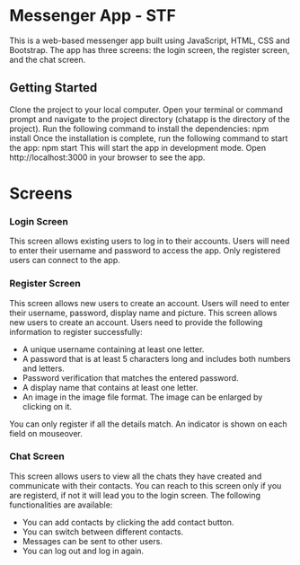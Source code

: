 # Messenger App - STF
This is a web-based messenger app built using JavaScript, HTML, CSS and Bootstrap. The app has three screens: the login screen, the register screen, and the chat screen.

## Getting Started
Clone the project to your local computer.
Open your terminal or command prompt and navigate to the project directory (chatapp is the directory of the project).
Run the following command to install the dependencies: npm install
Once the installation is complete, run the following command to start the app: npm start
This will start the app in development mode. Open http://localhost:3000 in your browser to see the app.

# Screens
### Login Screen
This screen allows existing users to log in to their accounts. Users will need to enter their username and password to access the app. Only registered users can connect to the app.

### Register Screen
This screen allows new users to create an account. Users will need to enter their username, password, display name and picture.
This screen allows new users to create an account. Users need to provide the following information to register successfully:

* A unique username containing at least one letter.
* A password that is at least 5 characters long and includes both numbers and letters.
* Password verification that matches the entered password.
* A display name that contains at least one letter.
* An image in the image file format. The image can be enlarged by clicking on it.

You can only register if all the details match. An indicator is shown on each field on mouseover.

### Chat Screen
This screen allows users to view all the chats they have created and communicate with their contacts. You can reach to this screen only if you are registerd, if not it will lead you to the login screen. The following functionalities are available:

* You can add contacts by clicking the add contact button.
* You can switch between different contacts.
* Messages can be sent to other users.
* You can log out and log in again.

